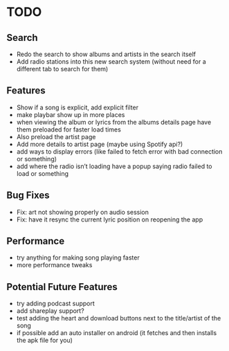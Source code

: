 # TODO

## Search
- Redo the search to show albums and artists in the search itself 
- Add radio stations into this new search system (without need for a different tab to search for them)

## Features
- Show if a song is explicit, add explicit filter
- make playbar show up in more places
- when viewing the album or lyrics from the albums details page have them preloaded for faster load times
- Also preload the artist page
- Add more details to artist page (maybe using Spotify api?)
- add ways to display errors (like failed to fetch error with bad connection or something)
- add where the radio isn’t loading have a popup saying radio failed to load or something

## Bug Fixes
- Fix: art not showing properly on audio session
- Fix: have it resync the current lyric position on reopening the app 

## Performance
- try anything for making song playing faster
- more performance tweaks

## Potential Future Features
- try adding podcast support
- add shareplay support?
- test adding the heart and download buttons next to the title/artist of the song
- if possible add an auto installer on android (it fetches and then installs the apk file for you)